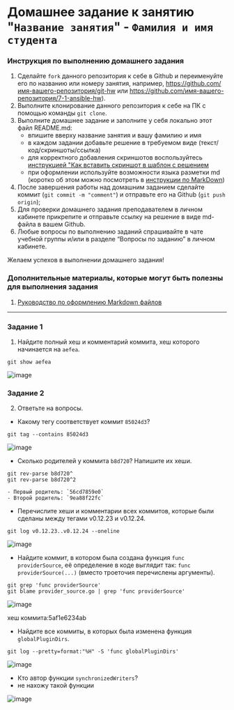 # Домашнее задание к занятию "`Название занятия`" - `Фамилия и имя студента`


### Инструкция по выполнению домашнего задания

   1. Сделайте `fork` данного репозитория к себе в Github и переименуйте его по названию или номеру занятия, например, https://github.com/имя-вашего-репозитория/git-hw или  https://github.com/имя-вашего-репозитория/7-1-ansible-hw).
   2. Выполните клонирование данного репозитория к себе на ПК с помощью команды `git clone`.
   3. Выполните домашнее задание и заполните у себя локально этот файл README.md:
      - впишите вверху название занятия и вашу фамилию и имя
      - в каждом задании добавьте решение в требуемом виде (текст/код/скриншоты/ссылка)
      - для корректного добавления скриншотов воспользуйтесь [инструкцией "Как вставить скриншот в шаблон с решением](https://github.com/netology-code/sys-pattern-homework/blob/main/screen-instruction.md)
      - при оформлении используйте возможности языка разметки md (коротко об этом можно посмотреть в [инструкции  по MarkDown](https://github.com/netology-code/sys-pattern-homework/blob/main/md-instruction.md))
   4. После завершения работы над домашним заданием сделайте коммит (`git commit -m "comment"`) и отправьте его на Github (`git push origin`);
   5. Для проверки домашнего задания преподавателем в личном кабинете прикрепите и отправьте ссылку на решение в виде md-файла в вашем Github.
   6. Любые вопросы по выполнению заданий спрашивайте в чате учебной группы и/или в разделе “Вопросы по заданию” в личном кабинете.
   
Желаем успехов в выполнении домашнего задания!
   
### Дополнительные материалы, которые могут быть полезны для выполнения задания

1. [Руководство по оформлению Markdown файлов](https://gist.github.com/Jekins/2bf2d0638163f1294637#Code)

---

### Задание 1

1. Найдите полный хеш и комментарий коммита, хеш которого начинается на `aefea`.
```
git show aefea
```
![image](https://github.com/user-attachments/assets/0a1426f3-cfca-403c-a337-941a674898a3)

### Задание 2

2. Ответьте на вопросы.

* Какому тегу соответствует коммит `85024d3`?
```
git tag --contains 85024d3

```
  ![image](https://github.com/user-attachments/assets/674e4b3b-68b9-4aac-b9da-e249170e39e2)

* Сколько родителей у коммита `b8d720`? Напишите их хеши.
```
git rev-parse b8d720^
git rev-parse b8d720^2
```
    - Первый родитель: `56cd7859e0`
    - Второй родитель: `9ea88f22fc`
  
* Перечислите хеши и комментарии всех коммитов, которые были сделаны между тегами  v0.12.23 и v0.12.24.
```
git log v0.12.23..v0.12.24 --oneline
```
![image](https://github.com/user-attachments/assets/721d88a6-6437-4dfe-a454-8c256c89c384)

* Найдите коммит, в котором была создана функция `func providerSource`, её определение в коде выглядит так: `func providerSource(...)` (вместо троеточия перечислены аргументы).
```
git grep 'func providerSource'
git blame provider_source.go | grep 'func providerSource'
```

![image](https://github.com/user-attachments/assets/5d25034a-b1b5-4513-a982-c13e8b070bee)

хеш коммита:5af1e6234ab

* Найдите все коммиты, в которых была изменена функция `globalPluginDirs`.
```
git log --pretty=format:"%H" -S 'func globalPluginDirs'

```
  
  ![image](https://github.com/user-attachments/assets/527d30bf-d2ee-45f2-8518-1dfa1ed684cd)

* Кто автор функции `synchronizedWriters`?
* 
  не нахожу такой функции
  
![image](https://github.com/user-attachments/assets/3c3aea77-c8aa-4363-868f-4325a14f5945)
